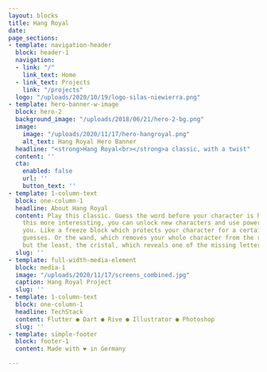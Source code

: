 ```yaml
---
layout: blocks
title: Hang Royal
date: 
page_sections:
- template: navigation-header
  block: header-1
  navigation:
  - link: "/"
    link_text: Home
  - link_text: Projects
    link: "/projects"
  logo: "/uploads/2020/10/19/logo-silas-niewierra.png"
- template: hero-banner-w-image
  block: hero-2
  background_image: "/uploads/2018/06/21/hero-2-bg.png"
  image:
    image: "/uploads/2020/11/17/hero-hangroyal.png"
    alt_text: Hang Royal Hero Banner
  headline: "<strong>Hang Royal<br></strong>a classic, with a twist"
  content: ''
  cta:
    enabled: false
    url: ''
    button_text: ''
- template: 1-column-text
  block: one-column-1
  headline: About Hang Royal
  content: Play this classic. Guess the word before your character is hung. To make
    this more interessting, you can unlock new characters and use power items to help
    you. Like a freeze block which protects your character for a certain amount of
    guesses. Or the wand, which removes your whole character from the rope. At last
    but the least, the cristal, which reveals one of the missing letters.
  slug: ''
- template: full-width-media-element
  block: media-1
  image: "/uploads/2020/11/17/screens_combined.jpg"
  caption: Hang Royal Project
  slug: ''
- template: 1-column-text
  block: one-column-1
  headline: TechStack
  content: Flutter ● Dart ● Rive ● Illustrator ● Photoshop
  slug: ''
- template: simple-footer
  block: footer-1
  content: Made with ❤︎ in Germany

---
```

